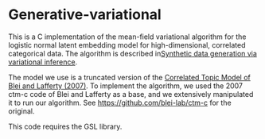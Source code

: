 # Generative-variational

This is a C implementation of the mean-field variational algorithm for the logistic normal latent embedding model for high-dimensional, correlated categorical data. The algorithm is described in<a href="generative_vi.pdf" download>Synthetic data generation via variational inference</a>.

The model we use is a truncated version of the [Correlated Topic Model of Blei and Lafferty (2007)](https://projecteuclid.org/euclid.aoas/1183143727). To implement the algorithm, we used the 2007 ctm-c code of Blei and Lafferty as a base, and we extensively manipulated it to run our algorithm. See https://github.com/blei-lab/ctm-c for the original. 

This code requires the GSL library.
